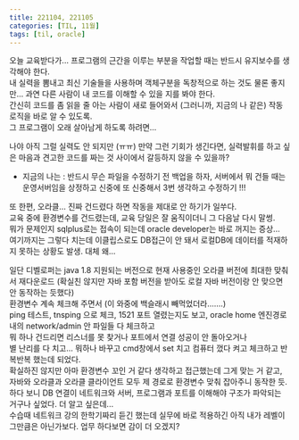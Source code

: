 ```yaml
---
title: 221104, 221105
categories: [TIL, 11월]
tags: [til, oracle]     
---
```


오늘 교육받다가... 
프로그램의 근간을 이루는 부분을 작업할 때는 반드시 유지보수를 생각해야 한다.   
내 실력을 뽐내고 최신 기술들을 사용하며 객체구분을 독창적으로 하는 것도 물론 좋지만... 과연 다른 사람이 내 코드를 이해할 수 있을 지를 봐야 한다.    
간신히 코드를 좀 읽을 줄 아는 사람이 새로 들어와서 (그러니까, 지금의 나 같은) 작동 로직을 바로 알 수 있도록.    
그 프로그램이 오래 살아남게 하도록 하려면...    
    
나야 아직 그럴 실력도 안 되지만 (ㅠㅠ) 만약 그런 기회가 생긴다면, 실력발휘를 하고 싶은 마음과 견고한 코드를 짜는 것 사이에서 갈등하지 않을 수 있을까?   
     
+ 지금의 나는 : 반드시 무슨 파일을 수정하기 전 백업을 하자, 서버에서 뭐 건들 때는 운영서버임을 상정하고 신중에 또 신중해서 3번 생각하고 수정하기 !!!      
    
     
또 한편, 오라클... 진짜 건드렸다 하면 작동을 제대로 안 하기가 일쑤다.    
교육 중에 환경변수를 건드렸는데, 교육 당일은 잘 움직이더니 그 다음날 다시 말썽.    
뭐가 문제인지 sqlplus로는 접속이 되는데 oracle developer는 바로 꺼지는 증상...    
여기까지는 그렇다 치는데 이클립스로도 DB접근이 안 돼서 로컬DB에 데이터를 적재하지 못하는 상황도 발생. 대체 왜...    
    
일단 디벨로퍼는 java 1.8 지원되는 버전으로 현재 사용중인 오라클 버전에 최대한 맞춰서 재다운로드 (확실친 않지만 자바 포함 버전을 받아도 로컬 자바 버전이랑 안 맞으면 안 동작하는 듯했다)        
환경변수 계속 체크해 주면서 (이 와중에 백슬래시 빼먹었더라.......)     
ping 테스트, tnsping 으로 체크, 1521 포트 열렸는지도 보고, oracle home 엔진경로내의 network/admin 안 파일들 다 체크하고     
뭐 하나 건드리면 리스너를 못 찾거나 포트에서 연결 성공이 안 돌아오거나    
별 난리를 다 치고... 뭐하나 바꾸고 cmd창에서 set 치고 컴퓨터 껐다 켜고 체크하고 반복반복 했는데 되었다.     
확실하진 않지만 아마 환경변수 꼬인 거 같다 생각하고 접근했는데 그게 맞는 거 같고, 자바와 오라클과 오라클 클라이언트 모두 제 경로로 환경변수 맞춰 잡아주니 동작한 듯.     
하다 보니 DB 연결이 네트워크와 서버, 프로그램과 포트를 이해해야 구조가 파악되는 거구나 싶었다. 더 알고 싶은데...     
수습때 네트워크 강의 한학기짜리 듣긴 했는데 실무에 바로 적용하긴 아직 내가 레벨이 그만큼은 아닌가보다.  업무 하다보면 감이 더 오겠지?     


